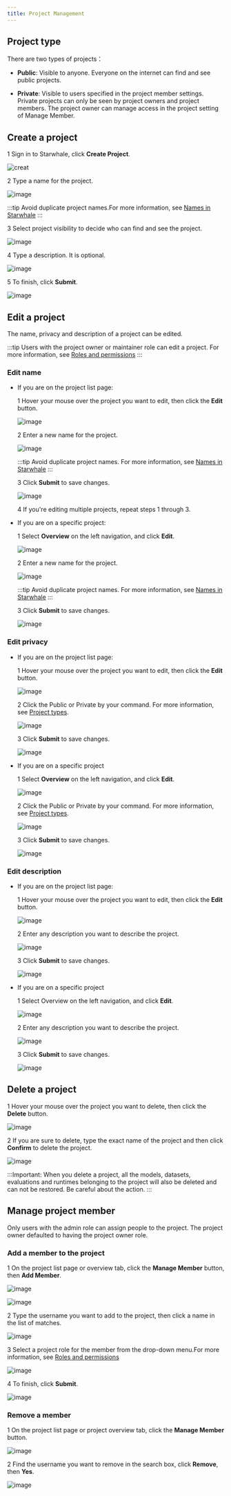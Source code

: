 ```yaml
---
title: Project Management
---
```


## Project type

There are two types of projects：

- **Public**: Visible to anyone. Everyone on the internet can find and see public projects.

- **Private**: Visible to users specified in the project member settings. Private projects can only be seen by project owners and project members. The project owner can manage access in the project setting of Manage Member.

## Create a project

1 Sign in to Starwhale, click **Create Project**.

![creat](https://user-images.githubusercontent.com/101299635/234524179-43ed6154-7379-4cae-8be4-471f95fd7c14.PNG)

2 Type a name for the project.

![image](https://user-images.githubusercontent.com/101299635/234500891-50baad51-1b52-4164-91e2-b14a2fec6b7a.png)

:::tip
Avoid duplicate project names.For more information, see [Names in Starwhale](https://doc.starwhale.ai/docs/concepts/names)
:::

3 Select project visibility to decide who can find and see the project.

![image](https://user-images.githubusercontent.com/101299635/234525424-e83b40e2-81f1-4ca0-bcac-85996980de70.png)

4 Type a description. It is optional.

![image](https://user-images.githubusercontent.com/101299635/234525839-60012e61-d0a3-40f2-afb6-7133265be678.png)

5 To finish, click **Submit**.

![image](https://user-images.githubusercontent.com/101299635/234525918-6085832b-041c-41ba-9d8d-3293a38d4eda.png)

## Edit a project

The name, privacy and description  of a project can be edited.

:::tip
Users with the project owner or maintainer role can edit a project. For more information, see [Roles and permissions](https://doc.starwhale.ai/docs/concepts/roles-permissions)
:::

### Edit name

- If you are on the project list page:

  1 Hover your mouse over the project you want to edit, then click the **Edit** button.

  ![image](https://user-images.githubusercontent.com/101299635/234529708-6e0cb61a-c0a7-47ee-bd75-faa37e3de0f7.png)

  2 Enter a new name for the project.

  ![image](https://user-images.githubusercontent.com/101299635/234529767-7c8e6e3d-2593-46b3-b7fa-783f35c3fc3a.png)

  :::tip
  Avoid duplicate project names. For more information, see [Names in Starwhale](https://doc.starwhale.ai/docs/concepts/names)
  :::

  3 Click **Submit** to save changes.

  ![image](https://user-images.githubusercontent.com/101299635/234529893-b024a6dd-1538-4f91-a972-c5e3985836e8.png)

  4 If you're editing multiple projects, repeat steps 1 through 3.

- If you are on a specific project:

  1 Select **Overview** on the left navigation, and click **Edit**.

  ![image](https://user-images.githubusercontent.com/101299635/234533083-6abdef2a-d6f1-41d2-861b-9f4c908b49a5.png)

  2 Enter a new name for the project.

  ![image](https://user-images.githubusercontent.com/101299635/234533339-dbd923f1-9ec1-4377-86f4-20aedf737c89.png)

  :::tip
  Avoid duplicate project names. For more information, see [Names in Starwhale](https://doc.starwhale.ai/docs/concepts/names)
  :::

  3 Click **Submit** to save changes.

  ![image](https://user-images.githubusercontent.com/101299635/234533711-4cb6c94b-bfab-4578-9ba6-42bcbeebe5f7.png)

### Edit privacy

- If you are on the project list page:

  1 Hover your mouse over the project you want to edit, then click the **Edit** button.

  ![image](https://user-images.githubusercontent.com/101299635/234533934-c2233d95-034b-46dc-99d3-d636b9c5d69f.png)

  2 Click the Public or Private by your command. For more information, see [Project types](https://github.com/star-whale/starwhale/new/main/docs/docs/instances/server#project).

  ![image](https://user-images.githubusercontent.com/101299635/234534713-b565fb4f-24e4-4f8d-8f33-eb75f9b20637.png)

  3 Click **Submit** to save changes.

  ![image](https://user-images.githubusercontent.com/101299635/234534833-4d3b9f03-dbcc-41d2-a7cd-646cc4febf63.png)

- If you are on a specific project

  1 Select **Overview** on the left navigation, and click **Edit**.

  ![image](https://user-images.githubusercontent.com/101299635/234535207-3da5c9f9-e369-429c-80a7-3baeb78fea94.png)

  2 Click the Public or Private by your command. For more information, see [Project types](https://github.com/star-whale/starwhale/new/main/docs/docs/instances/server#project).

  ![image](https://user-images.githubusercontent.com/101299635/234535597-e9b43c84-973b-4c20-93a7-49a910d3556d.png)

  3 Click **Submit** to save changes.

  ![image](https://user-images.githubusercontent.com/101299635/234535726-e512fb49-7581-44e4-bb96-2a807b614313.png)

### Edit description

- If you are on the project list page:

  1 Hover your mouse over the project you want to edit, then click the **Edit** button.

  ![image](https://user-images.githubusercontent.com/101299635/234536039-91af427a-d598-41f9-ba02-f41a6dcdfb78.png)

  2 Enter any description you want to describe the project.

  ![image](https://user-images.githubusercontent.com/101299635/234536251-7bb5b9a9-8b44-41f6-b4f0-fb44afa931be.png)

  3 Click **Submit** to save changes.

  ![image](https://user-images.githubusercontent.com/101299635/234536372-760fffcd-9c85-413f-a4dd-f6708b65e6ab.png)

- If you are on a specific project

  1 Select Overview on the left navigation, and click **Edit**.

  ![image](https://user-images.githubusercontent.com/101299635/234536611-aed1e46e-ef90-4c03-887d-9354df09c300.png)

  2 Enter any description you want to describe the project.

  ![image](https://user-images.githubusercontent.com/101299635/234536766-149cf0d1-2c0c-4fdf-89b0-83fc122131a5.png)

  3 Click **Submit** to save changes.

  ![image](https://user-images.githubusercontent.com/101299635/234536876-30a7ca20-f9b2-40a4-85a9-f12829aed4d6.png)

## Delete a project

1 Hover your mouse over the project you want to delete, then click the **Delete** button.

![image](https://user-images.githubusercontent.com/101299635/234537210-73ef26df-ffdb-4e53-bafa-c1a5b8b04dc5.png)

2 If you are sure to delete, type the exact name of the project and then click **Confirm** to delete the project.

![image](https://user-images.githubusercontent.com/101299635/234537332-410aee89-6324-4fa1-8d6a-882d2ac20cd7.png)

:::Important:
When you delete a project, all the models, datasets, evaluations and runtimes belonging to the project will also be deleted and can not be restored. Be careful about the action.
:::

## Manage project member

Only users with the admin role can assign people to the project. The project owner defaulted to having the project owner role.

### Add a member to the project

1 On the project list page or overview tab, click the **Manage Member** button, then **Add Member**.

![image](https://user-images.githubusercontent.com/101299635/234537971-e2578085-f83c-48a5-b82f-50e57f7efb95.png)

![image](https://user-images.githubusercontent.com/101299635/234538048-d361a268-e33d-45c0-bc88-2527b04712dd.png)

2 Type the username you want to add to the project, then click a name in the list of matches.

![image](https://user-images.githubusercontent.com/101299635/234538143-f5423d13-3255-42cd-89f8-723fe6281222.png)

3 Select a project role for the member from the drop-down menu.For more information, see [Roles and permissions](https://doc.starwhale.ai/docs/concepts/roles-permissions)

![image](https://user-images.githubusercontent.com/101299635/234538239-bd9cf299-0861-4579-a30a-adbe5d9a18b9.png)

4 To finish, click **Submit**.

![image](https://user-images.githubusercontent.com/101299635/234538410-98212746-005c-4ba9-950a-3b2ee137e210.png)

### Remove a member

1 On the project list page or project overview tab, click the **Manage Member** button.

![image](https://user-images.githubusercontent.com/101299635/234538761-4de0b42b-3ebe-4c6e-9b2a-585665d003e7.png)

2 Find the username you want to remove in the search box, click **Remove**, then **Yes**.

![image](https://user-images.githubusercontent.com/101299635/234538825-c29efbe8-7b17-47d1-bcea-9bc53b145b21.png)
